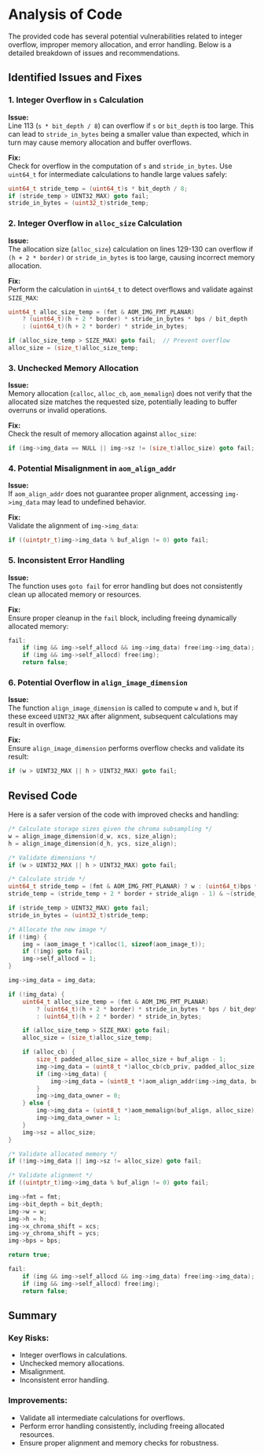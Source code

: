# Analysis of Code

The provided code has several potential vulnerabilities related to integer overflow, improper memory allocation, and error handling. Below is a detailed breakdown of issues and recommendations.

## Identified Issues and Fixes

### 1. Integer Overflow in `s` Calculation
**Issue:**  
Line 113 (`s * bit_depth / 8`) can overflow if `s` or `bit_depth` is too large. This can lead to `stride_in_bytes` being a smaller value than expected, which in turn may cause memory allocation and buffer overflows.

**Fix:**  
Check for overflow in the computation of `s` and `stride_in_bytes`. Use `uint64_t` for intermediate calculations to handle large values safely:

```c
uint64_t stride_temp = (uint64_t)s * bit_depth / 8;
if (stride_temp > UINT32_MAX) goto fail;
stride_in_bytes = (uint32_t)stride_temp;
```

### 2. Integer Overflow in `alloc_size` Calculation
**Issue:**  
The allocation size (`alloc_size`) calculation on lines 129-130 can overflow if `(h + 2 * border)` or `stride_in_bytes` is too large, causing incorrect memory allocation.

**Fix:**  
Perform the calculation in `uint64_t` to detect overflows and validate against `SIZE_MAX`:

```c
uint64_t alloc_size_temp = (fmt & AOM_IMG_FMT_PLANAR)
    ? (uint64_t)(h + 2 * border) * stride_in_bytes * bps / bit_depth
    : (uint64_t)(h + 2 * border) * stride_in_bytes;

if (alloc_size_temp > SIZE_MAX) goto fail;  // Prevent overflow
alloc_size = (size_t)alloc_size_temp;
```

### 3. Unchecked Memory Allocation
**Issue:**  
Memory allocation (`calloc`, `alloc_cb`, `aom_memalign`) does not verify that the allocated size matches the requested size, potentially leading to buffer overruns or invalid operations.

**Fix:**  
Check the result of memory allocation against `alloc_size`:

```c
if (img->img_data == NULL || img->sz != (size_t)alloc_size) goto fail;
```

### 4. Potential Misalignment in `aom_align_addr`
**Issue:**  
If `aom_align_addr` does not guarantee proper alignment, accessing `img->img_data` may lead to undefined behavior.

**Fix:**  
Validate the alignment of `img->img_data`:

```c
if ((uintptr_t)img->img_data % buf_align != 0) goto fail;
```

### 5. Inconsistent Error Handling
**Issue:**  
The function uses `goto fail` for error handling but does not consistently clean up allocated memory or resources.

**Fix:**  
Ensure proper cleanup in the `fail` block, including freeing dynamically allocated memory:

```c
fail:
    if (img && img->self_allocd && img->img_data) free(img->img_data);
    if (img && img->self_allocd) free(img);
    return false;
```

### 6. Potential Overflow in `align_image_dimension`
**Issue:**  
The function `align_image_dimension` is called to compute `w` and `h`, but if these exceed `UINT32_MAX` after alignment, subsequent calculations may result in overflow.

**Fix:**  
Ensure `align_image_dimension` performs overflow checks and validate its result:

```c
if (w > UINT32_MAX || h > UINT32_MAX) goto fail;
```

## Revised Code

Here is a safer version of the code with improved checks and handling:

```c
/* Calculate storage sizes given the chroma subsampling */
w = align_image_dimension(d_w, xcs, size_align);
h = align_image_dimension(d_h, ycs, size_align);

/* Validate dimensions */
if (w > UINT32_MAX || h > UINT32_MAX) goto fail;

/* Calculate stride */
uint64_t stride_temp = (fmt & AOM_IMG_FMT_PLANAR) ? w : (uint64_t)bps * w / bit_depth;
stride_temp = (stride_temp + 2 * border + stride_align - 1) & ~(stride_align - 1);

if (stride_temp > UINT32_MAX) goto fail;
stride_in_bytes = (uint32_t)stride_temp;

/* Allocate the new image */
if (!img) {
    img = (aom_image_t *)calloc(1, sizeof(aom_image_t));
    if (!img) goto fail;
    img->self_allocd = 1;
}

img->img_data = img_data;

if (!img_data) {
    uint64_t alloc_size_temp = (fmt & AOM_IMG_FMT_PLANAR)
        ? (uint64_t)(h + 2 * border) * stride_in_bytes * bps / bit_depth
        : (uint64_t)(h + 2 * border) * stride_in_bytes;

    if (alloc_size_temp > SIZE_MAX) goto fail;
    alloc_size = (size_t)alloc_size_temp;

    if (alloc_cb) {
        size_t padded_alloc_size = alloc_size + buf_align - 1;
        img->img_data = (uint8_t *)alloc_cb(cb_priv, padded_alloc_size);
        if (img->img_data) {
            img->img_data = (uint8_t *)aom_align_addr(img->img_data, buf_align);
        }
        img->img_data_owner = 0;
    } else {
        img->img_data = (uint8_t *)aom_memalign(buf_align, alloc_size);
        img->img_data_owner = 1;
    }
    img->sz = alloc_size;
}

/* Validate allocated memory */
if (!img->img_data || img->sz != alloc_size) goto fail;

/* Validate alignment */
if ((uintptr_t)img->img_data % buf_align != 0) goto fail;

img->fmt = fmt;
img->bit_depth = bit_depth;
img->w = w;
img->h = h;
img->x_chroma_shift = xcs;
img->y_chroma_shift = ycs;
img->bps = bps;

return true;

fail:
    if (img && img->self_allocd && img->img_data) free(img->img_data);
    if (img && img->self_allocd) free(img);
    return false;
```

## Summary

### Key Risks:
- Integer overflows in calculations.
- Unchecked memory allocations.
- Misalignment.
- Inconsistent error handling.

### Improvements:
- Validate all intermediate calculations for overflows.
- Perform error handling consistently, including freeing allocated resources.
- Ensure proper alignment and memory checks for robustness.